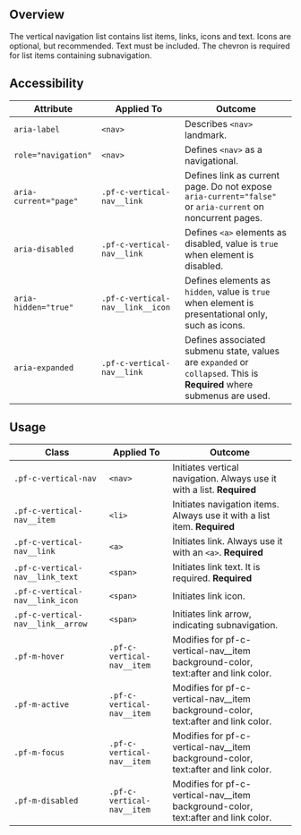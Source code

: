 ## Overview

The vertical navigation list contains list items, links, icons and text. Icons are optional, but recommended. Text must be included. The chevron is required for list items containing subnavigation. 

## Accessibility

| Attribute | Applied To | Outcome |
| -- | -- | -- |
| `aria-label` | `<nav>` |  Describes `<nav>` landmark. |
| `role="navigation"` | `<nav>` |  Defines `<nav>` as a navigational. |
| `aria-current="page"` | `.pf-c-vertical-nav__link` |  Defines link as current page. Do not expose `aria-current="false"` or `aria-current` on noncurrent pages. |
| `aria-disabled` | `.pf-c-vertical-nav__link` | Defines `<a>` elements as disabled, value is `true` when element is disabled. |
| `aria-hidden="true"` | `.pf-c-vertical-nav__link__icon` | Defines elements as `hidden`, value is `true` when element is presentational only, such as icons. |
| `aria-expanded` | `.pf-c-vertical-nav__link` | Defines associated submenu state, values are `expanded` or `collapsed`. This is **Required** where submenus are used. |


## Usage

| Class | Applied To | Outcome |
| -- | -- | -- |
| `.pf-c-vertical-nav` | `<nav>` |  Initiates vertical navigation. Always use it with a list. **Required** |
| `.pf-c-vertical-nav__item` | `<li>` |  Initiates navigation items. Always use it with a list item. **Required** |
| `.pf-c-vertical-nav__link` | `<a>` |  Initiates link. Always use it with an `<a>`. **Required** |
| `.pf-c-vertical-nav__link_text` | `<span>` |  Initiates link text. It is required. **Required** |
| `.pf-c-vertical-nav__link_icon` | `<span>` |  Initiates link icon. |
| `.pf-c-vertical-nav__link__arrow` | `<span>` |  Initiates link arrow, indicating subnavigation. |
| `.pf-m-hover` | `.pf-c-vertical-nav__item` |  Modifies for pf-c-vertical-nav__item background-color, text:after and link color. |
| `.pf-m-active` | `.pf-c-vertical-nav__item` |  Modifies for pf-c-vertical-nav__item background-color, text:after and link color. |
| `.pf-m-focus` | `.pf-c-vertical-nav__item` |  Modifies for pf-c-vertical-nav__item background-color, text:after and link color. |
| `.pf-m-disabled` | `.pf-c-vertical-nav__item` |  Modifies for pf-c-vertical-nav__item background-color, text:after and link color. |
